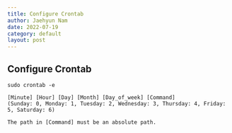 ```yaml
---
title: Configure Crontab
author: Jaehyun Nam
date: 2022-07-19
category: default
layout: post
---
```


## Configure Crontab

```
sudo crontab -e
```

```
[Minute] [Hour] [Day] [Month] [Day_of_week] [Command]
(Sunday: 0, Monday: 1, Tuesday: 2, Wednesday: 3, Thursday: 4, Friday: 5, Saturday: 6)
```

```
The path in [Command] must be an absolute path.
```